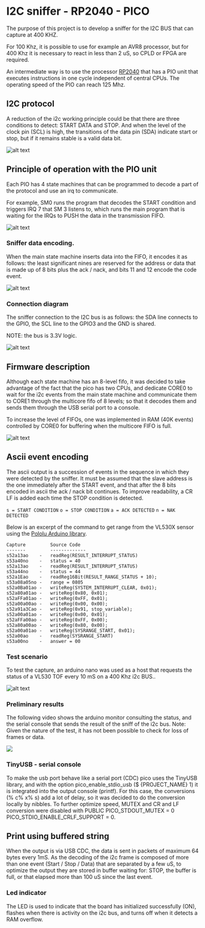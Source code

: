 # I2C sniffer - RP2040 - PICO

The purpose of this project is to develop a sniffer for the I2C BUS that can capture at 400 KHZ. 

For 100 Khz, it is possible to use for example an AVR8 processor, but for 400 Khz it is necessary to react in less than 2 uS, so CPLD or FPGA are required. 

An intermediate way is to use the processor [RP2040](https://www.raspberrypi.org/products/raspberry-pi-pico/) that has a PIO unit that  executes instructions in one cycle independent of central CPUs. The operating speed of the PIO can reach 125 Mhz.

## I2C protocol

A reduction of the i2c working principle could be that there are three conditions to detect: START DATA and STOP. And when the level of the clock pin (SCL) is high, the transitions of the data pin (SDA) indicate start or stop, but if it remains stable is a valid data bit.

![alt text](images/I2C_data_transfer.png)

## Principle of operation with the PIO unit

Each PIO has 4 state machines that can be programmed to decode a part of the protocol and use an irq to communicate. 

For example, SM0 runs the program that decodes the START condition and triggers IRQ 7 that SM 3 listens to, which runs the main program that is waiting for the IRQs to PUSH the data in the transmission FIFO.

![alt text](images/block_diagram_pio.png)

### Sniffer data encoding.

When the main state machine inserts data into the FIFO, it encodes it as follows: the least significant nines are reserved for the address or data that is made up of 8 bits plus the ack / nack, and bits 11 and 12 encode the code event.

![alt text](images/fifo_encode_format.png)

### Connection diagram

The sniffer connection to the I2C bus is as follows: the SDA line connects to the GPIO, the SCL line to the GPIO3 and the GND is shared.

NOTE: the bus is 3.3V logic.

![alt text](images/sniffer_diagram.png)

## Firmware description

Although each state machine has an 8-level fifo, it was decided to take advantage of the fact that the pico has two CPUs, and dedicate CORE0 to wait for the i2c events from the main state machine and communicate them to CORE1 through the multicore fifo of 8 levels; so that it decodes them and sends them through the USB serial port to a console.

To increase the level of FIFOs, one was implemented in RAM (40K events) controlled by CORE0 for buffering when the multicore FIFO is full.

![alt text](images/firmware_cores.png)

## Ascii event encoding

The ascii output is a succession of events in the sequence in which they were detected by the sniffer. It must be assumed that the slave address is the one immediately after the START event, and that after the 8 bits encoded in ascii the ack / nack bit continues. 
To improve readability, a CR LF is added each time the STOP condition is detected.

`s = START CONDITION`
`o = STOP CONDITION`
`a = ACK DETECTED`
`n = NAK DETECTED`

Below is an excerpt of the command to get range from the VL530X sensor using the [Pololu Arduino library](https://github.com/pololu/vl53l0x-arduino/blob/master/VL53L0X.cpp). 

    Capture         Source Code
    -------         -------------
    s52a13ao    -   readReg(RESULT_INTERRUPT_STATUS)
    s53a40no    -   status = 40
    s52a13ao    -   readReg(RESULT_INTERRUPT_STATUS)
    s53a44no    -   status = 44
    s52a1Eao    -   readReg16Bit(RESULT_RANGE_STATUS + 10);
    s53a08a05no -   range = 0805
    s52a0Ba01ao -   writeReg(SYSTEM_INTERRUPT_CLEAR, 0x01);
    s52a80a01ao -   writeReg(0x80, 0x01);
    s52aFFa01ao -   writeReg(0xFF, 0x01);
    s52a00a00ao -   writeReg(0x00, 0x00);
    s52a91a3Cao -   writeReg(0x91, stop_variable);
    s52a00a01ao -   writeReg(0x00, 0x01);
    s52aFFa00ao -   writeReg(0xFF, 0x00);
    s52a80a00ao -   writeReg(0x80, 0x00);
    s52a00a01ao -   writeReg(SYSRANGE_START, 0x01);
    s52a00ao    -   readReg(SYSRANGE_START)
    s53a00no    -   answer = 00


### Test scenario 

To test the capture, an arduino nano was used as a host that requests the status of a VL530 TOF every 10 mS on a 400 Khz i2c BUS..

![alt text](images/test_device.png)

### Preliminary results

The following video shows the arduino monitor consulting the status, and the serial console that sends the result of the sniff of the i2c bus.
Note: Given the nature of the test, it has not been possible to check for loss of frames or data.

![](images/i2c_sniff_400khz_10mS_TOF.gif)

### TinyUSB - serial console

To make the usb port behave like a serial port (CDC) pico uses the TinyUSB library, and with the option pico_enable_stdio_usb ($ {PROJECT_NAME} 1) it is integrated into the output console (printf).
For this case, the conversions (% c% x% s) add a lot of delay, so it was decided to do the conversion locally by nibbles.
To further optimize speed, MUTEX and CR and LF conversion were disabled with PUBLIC PICO_STDOUT_MUTEX = 0 PICO_STDIO_ENABLE_CRLF_SUPPORT = 0.

## Print using buffered string

When the output is via USB CDC, the data is sent in packets of maximum 64 bytes every 1mS. As the decoding of the i2c frame is composed of more than one event (Start / Stop / Data) that are separated by a few uS, to optimize the output they are stored in buffer waiting for: STOP, the buffer is full, or that elapsed more than 100 uS since the last event.

### Led indicator

The LED is used to indicate that the board has initialized successfully (ON), flashes when there is activity on the i2c bus, and turns off when it detects a RAM overflow.